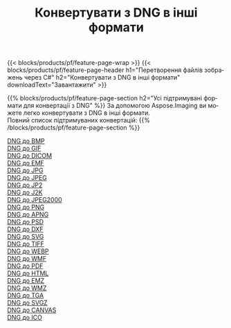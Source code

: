 ﻿---
title: Конвертувати з DNG в інші формати 
weight: 3920
url: /uk/net/conversion/from/dng 
lang: uk
langdirlevel: 2
locales: zh-hans,ja,it,ru,de,es,fr,nl,id,lt,pl,pt,vi,tr,ko,zh-hant,ar,hi,th,sv,cs,uk,he
description: За допомогою Aspose.Imaging ви можете легко конвертувати з DNG в інші формати
---

{{< blocks/products/pf/feature-page-wrap >}}
{{< blocks/products/pf/feature-page-header h1="Перетворення файлів зображень через C#" h2="Конвертувати з DNG в інші формати" downloadText="Завантажити" >}}


{{% blocks/products/pf/feature-page-section  h2="Усі підтримувані формати для конвертації з DNG" %}}
За допомогою Aspose.Imaging ви можете легко конвертувати з DNG в інші формати.
<br/>
Повний список підтримуваних конвертацій:
{{% /blocks/products/pf/feature-page-section %}}
<div class="container-fluid productfamilypage bg-gray">
    <div class="convertypes bg-gray agp-content section">
        <div class="container">
		<div class="row other-converters">
		    <div class='col-md-2 other-converter remove-lp remove-rp'><a href="/imaging/uk/net/conversion/dng-to-bmp" >DNG до BMP</a></div><div class='col-md-2 other-converter remove-lp remove-rp'><a href="/imaging/uk/net/conversion/dng-to-gif" >DNG до GIF</a></div><div class='col-md-2 other-converter remove-lp remove-rp'><a href="/imaging/uk/net/conversion/dng-to-dicom" >DNG до DICOM</a></div><div class='col-md-2 other-converter remove-lp remove-rp'><a href="/imaging/uk/net/conversion/dng-to-emf" >DNG до EMF</a></div><div class='col-md-2 other-converter remove-lp remove-rp'><a href="/imaging/uk/net/conversion/dng-to-jpg" >DNG до JPG</a></div><div class='col-md-2 other-converter remove-lp remove-rp'><a href="/imaging/uk/net/conversion/dng-to-jpeg" >DNG до JPEG</a></div><div class='col-md-2 other-converter remove-lp remove-rp'><a href="/imaging/uk/net/conversion/dng-to-jp2" >DNG до JP2</a></div><div class='col-md-2 other-converter remove-lp remove-rp'><a href="/imaging/uk/net/conversion/dng-to-j2k" >DNG до J2K</a></div><div class='col-md-2 other-converter remove-lp remove-rp'><a href="/imaging/uk/net/conversion/dng-to-jpeg2000" >DNG до JPEG2000</a></div><div class='col-md-2 other-converter remove-lp remove-rp'><a href="/imaging/uk/net/conversion/dng-to-png" >DNG до PNG</a></div><div class='col-md-2 other-converter remove-lp remove-rp'><a href="/imaging/uk/net/conversion/dng-to-apng" >DNG до APNG</a></div><div class='col-md-2 other-converter remove-lp remove-rp'><a href="/imaging/uk/net/conversion/dng-to-psd" >DNG до PSD</a></div><div class='col-md-2 other-converter remove-lp remove-rp'><a href="/imaging/uk/net/conversion/dng-to-dxf" >DNG до DXF</a></div><div class='col-md-2 other-converter remove-lp remove-rp'><a href="/imaging/uk/net/conversion/dng-to-svg" >DNG до SVG</a></div><div class='col-md-2 other-converter remove-lp remove-rp'><a href="/imaging/uk/net/conversion/dng-to-tiff" >DNG до TIFF</a></div><div class='col-md-2 other-converter remove-lp remove-rp'><a href="/imaging/uk/net/conversion/dng-to-webp" >DNG до WEBP</a></div><div class='col-md-2 other-converter remove-lp remove-rp'><a href="/imaging/uk/net/conversion/dng-to-wmf" >DNG до WMF</a></div><div class='col-md-2 other-converter remove-lp remove-rp'><a href="/imaging/uk/net/conversion/dng-to-pdf" >DNG до PDF</a></div><div class='col-md-2 other-converter remove-lp remove-rp'><a href="/imaging/uk/net/conversion/dng-to-html" >DNG до HTML</a></div><div class='col-md-2 other-converter remove-lp remove-rp'><a href="/imaging/uk/net/conversion/dng-to-emz" >DNG до EMZ</a></div><div class='col-md-2 other-converter remove-lp remove-rp'><a href="/imaging/uk/net/conversion/dng-to-wmz" >DNG до WMZ</a></div><div class='col-md-2 other-converter remove-lp remove-rp'><a href="/imaging/uk/net/conversion/dng-to-tga" >DNG до TGA</a></div><div class='col-md-2 other-converter remove-lp remove-rp'><a href="/imaging/uk/net/conversion/dng-to-svgz" >DNG до SVGZ</a></div><div class='col-md-2 other-converter remove-lp remove-rp'><a href="/imaging/uk/net/conversion/dng-to-canvas" >DNG до CANVAS</a></div><div class='col-md-2 other-converter remove-lp remove-rp'><a href="/imaging/uk/net/conversion/dng-to-ico" >DNG до ICO</a></div>
                </div>
        </div>
    </div>
</div>
<br/>

